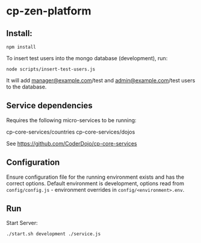 # cp-zen-platform

## Install:

```
npm install
```

To insert test users into the mongo database (development), run:
```
node scripts/insert-test-users.js
```

It will add manager@example.com/test and admin@example.com/test users to the database.

## Service dependencies

Requires the following micro-services to be running:

cp-core-services/countries
cp-core-services/dojos

See https://github.com/CoderDojo/cp-core-services

## Configuration

Ensure configuration file for the running environment exists and has the correct options. Default environment is development, options read from `config/config.js` - environment overrides in `config/<environment>.env`.

## Run

Start Server:

`./start.sh development ./service.js`

